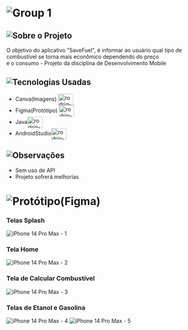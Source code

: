 # ![Group 1](https://user-images.githubusercontent.com/109808618/209383073-9b083244-de48-4442-8e35-738d6bd5a42a.png)


## ![Sobre o Projeto](https://user-images.githubusercontent.com/109808618/209383330-0121eca4-d156-4e4c-a439-068fda57cfc4.png)
O objetivo do aplicativo "SaveFuel", é informar ao usuário qual tipo de combustível se torna mais econômico dependendo do preço<br> e o consumo - Projeto da disciplina de Desenvolvimento Mobile

## ![Tecnologias Usadas](https://user-images.githubusercontent.com/109808618/209384280-731f764d-f1fd-494c-8fb4-bfbd25470007.png)

* Canva(Imagens) <img align="center" alt="rodrig-Figma" height="30" width="40" src="https://cdn.jsdelivr.net/gh/devicons/devicon/icons/canva/canva-original.svg"/><br>
* Figma(Protótipo) <img align="center" alt="rodrig-Figma" height="30" width="40" src="https://cdn.jsdelivr.net/gh/devicons/devicon/icons/figma/figma-original.svg"><br>
* Java<img align="center" alt="rodrig-Figma" height="30" width="40" src="https://cdn.jsdelivr.net/gh/devicons/devicon/icons/java/java-original.svg"/><br>
* AndroidStudio<img align="center" alt="rodrig-Figma" height="30" width="40" src="https://cdn.jsdelivr.net/gh/devicons/devicon/icons/androidstudio/androidstudio-original.svg"><br>

## ![Observações](https://user-images.githubusercontent.com/109808618/209384596-591a76ce-5c97-49cd-ae36-4243bb6a5e94.png)

 * Sem uso de API
 * Projeto sofrerá melhorias
 
# ![Protótipo(Figma)](https://user-images.githubusercontent.com/109808618/209385080-630f7f40-be38-4e2c-b7df-82044172f8b6.png)

### Telas Splash
![iPhone 14 Pro Max - 1](https://user-images.githubusercontent.com/109808618/209385288-6b6b8670-2c82-45ad-a8fb-142a0536dcd0.png)
### Tela Home
![iPhone 14 Pro Max - 2](https://user-images.githubusercontent.com/109808618/209385334-16da9856-b4aa-42b2-8965-71495e9da21a.png)
### Tela de Calcular Combustível
![iPhone 14 Pro Max - 3](https://user-images.githubusercontent.com/109808618/209385423-cc6939b9-7511-4ea7-a77e-224519b55a7d.png)
### Telas de Etanol e Gasolina 
![iPhone 14 Pro Max - 4](https://user-images.githubusercontent.com/109808618/209385567-f6a85e1b-66f4-4567-b4bc-56d7ac5b5299.png) ![iPhone 14 Pro Max - 5](https://user-images.githubusercontent.com/109808618/209385573-312d5fbc-49c1-435b-8a23-c7000635688c.png)
